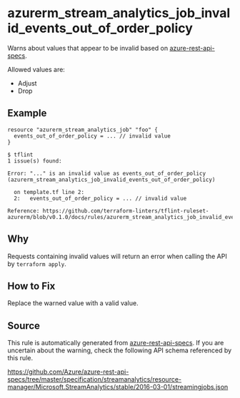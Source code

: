 <!--- This file generated by `tools/apispec-rule-gen/main.go`. DO NOT EDIT --->

# azurerm_stream_analytics_job_invalid_events_out_of_order_policy

Warns about values that appear to be invalid based on [azure-rest-api-specs](https://github.com/Azure/azure-rest-api-specs).

Allowed values are:
- Adjust
- Drop

## Example

```hcl
resource "azurerm_stream_analytics_job" "foo" {
  events_out_of_order_policy = ... // invalid value
}
```

```
$ tflint
1 issue(s) found:

Error: "..." is an invalid value as events_out_of_order_policy (azurerm_stream_analytics_job_invalid_events_out_of_order_policy)

  on template.tf line 2:
  2:   events_out_of_order_policy = ... // invalid value

Reference: https://github.com/terraform-linters/tflint-ruleset-azurerm/blob/v0.1.0/docs/rules/azurerm_stream_analytics_job_invalid_events_out_of_order_policy.md

```

## Why

Requests containing invalid values will return an error when calling the API by `terraform apply`.

## How to Fix

Replace the warned value with a valid value.

## Source

This rule is automatically generated from [azure-rest-api-specs](https://github.com/Azure/azure-rest-api-specs). If you are uncertain about the warning, check the following API schema referenced by this rule.

https://github.com/Azure/azure-rest-api-specs/tree/master/specification/streamanalytics/resource-manager/Microsoft.StreamAnalytics/stable/2016-03-01/streamingjobs.json

